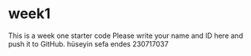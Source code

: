 # week1
This is a week one starter code 
Please write your name and ID here and push it to GitHub.
hüseyin sefa endes 230717037
